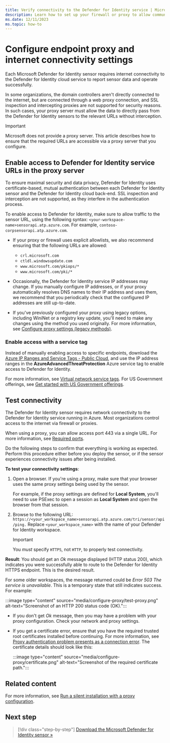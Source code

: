 ```yaml
---
title: Verify connectivity to the Defender for Identity service | Microsoft Defender for Identity
description: Learn how to set up your firewall or proxy to allow communication between the Microsoft Defender for Identity cloud service and Microsoft Defender for Identity sensors.
ms.date: 12/11/2023
ms.topic: how-to
---
```


# Configure endpoint proxy and internet connectivity settings

Each Microsoft Defender for Identity sensor requires internet connectivity to the Defender for Identity cloud service to report sensor data and operate successfully.

In some organizations, the domain controllers aren't directly connected to the internet, but are connected through a web proxy connection, and SSL inspection and intercepting proxies are not supported for security reasons. In such cases, your proxy server must allow the data to directly pass from the Defender for Identity sensors to the relevant URLs without interception.

> [!IMPORTANT]
> Microsoft does not provide a proxy server. This article describes how to ensure that the required URLs are accessible via a proxy server that you configure.
>

## Enable access to Defender for Identity service URLs in the proxy server

To ensure maximal security and data privacy, Defender for Identity uses certificate-based, mutual authentication between each Defender for Identity sensor and the Defender for Identity cloud back-end. SSL inspection and interception are not supported, as they interfere in the authentication process.

To enable access to Defender for Identity, make sure to allow traffic to the sensor URL, using the following syntax: `<your-workspace-name>sensorapi.atp.azure.com`. For example, `contoso-corpsensorapi.atp.azure.com`.

- If your proxy or firewall uses explicit allowlists, we also recommend ensuring that the following URLs are allowed:

    - `crl.microsoft.com`
    - `ctldl.windowsupdate.com`
    - `www.microsoft.com/pkiops/*`
    - `www.microsoft.com/pki/*`

- Occasionally, the Defender for Identity service IP addresses may change. If you manually configure IP addresses, or if your proxy automatically resolves DNS names to their IP address and uses them, we recommend that you periodically check that the configured IP addresses are still up-to-date.

- If you've previously configured your proxy using legacy options, including WiniNet or a registry key update, you'll need to make any changes using the method you used originally. For more information, see [Configure proxy settings (legacy methods)](sensor-settings.md#configure-proxy-settings-legacy-methods).

### Enable access with a service tag

Instead of manually enabling access to specific endpoints, download the [Azure IP Ranges and Service Tags - Public Cloud](https://www.microsoft.com/download/details.aspx?id=56519), and use the IP address ranges in the **AzureAdvancedThreatProtection** Azure service tag to enable access to Defender for Identity.

For more information, see [Virtual network service tags](/azure/virtual-network/service-tags-overview). For US Government offerings, see [Get started with US Government offerings](us-govt-gcc-high.md).

## Test connectivity

The Defender for Identity sensor requires network connectivity to the Defender for Identity service running in Azure. Most organizations control access to the internet via firewall or proxies.  

When using a proxy, you can allow access port 443 via a single URL. For more information, see [Required ports](prerequisites.md#required-ports).

Do the following steps to confirm that everything is working as expected. Perform this procedure either before you deploy the sensor, or if the sensor experiences connectivity issues after being installed.

**To test your connectivity settings**:

1. Open a browser. If you're using a proxy, make sure that your browser uses the same proxy settings being used by the sensor.

    For example, if the proxy settings are defined for **Local System**, you'll need to use PSExec to open a session as **Local System** and open the browser from that session.

1. Browse to the following URL: `https://<your_workspace_name>sensorapi.atp.azure.com/tri/sensor/api/ping.` Replace `<your_workspace_name>` with the name of your Defender for Identity workspace.

    > [!IMPORTANT]
    > You *must* specify `HTTPS`, not `HTTP`, to properly test connectivity.

**Result**: You should get an *Ok* message displayed (HTTP status 200), which indicates you were successfully able to route to the Defender for Identity HTTPS endpoint. This is the desired result. 

For some older workspaces, the message returned could be *Error 503 The service is unavailable*. This is a temporary state that still indicates success. For example:

:::image type="content" source="media/configure-proxy/test-proxy.png" alt-text="Screenshot of an HTTP 200 status code (OK).":::

- If you don't get *Ok* message, then you may have a problem with your proxy configuration. Check your network and proxy settings.

- If you get a certificate error, ensure that you have the required trusted root certificates installed before continuing. For more information, see [Proxy authentication problem presents as a connection error](troubleshooting-known-issues.md#proxy-authentication-problem-presents-as-a-connection-error). The certificate details should look like this: 

    :::image type="content" source="media/configure-proxy/certificate.png" alt-text="Screenshot of the required certificate path.":::

## Related content

For more information, see [Run a silent installation with a proxy configuration](install-sensor.md#run-a-silent-installation-with-a-proxy-configuration).

## Next step

> [!div class="step-by-step"]
> [Download the Microsoft Defender for Identity sensor »](download-sensor.md)
